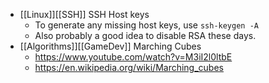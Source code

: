 - [[Linux]][[SSH]] SSH Host keys
    - To generate any missing host keys, use `ssh-keygen -A`
    - Also probably a good idea to disable RSA these days.
- [[Algorithms]][[GameDev]] Marching Cubes
    - https://www.youtube.com/watch?v=M3iI2l0ltbE
    - https://en.wikipedia.org/wiki/Marching_cubes
